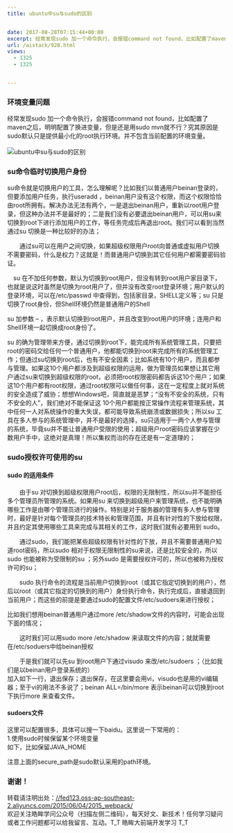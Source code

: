 ```yaml
---
title: ubuntu中su与sudo的区别


date: 2017-08-28T07:15:44+00:00
excerpt: 经常发现sudo 加一个命令执行，会报错command not found，比如配置了maven之后，明明配置了换进变量，但是还是用sudo mvn就不行？究其原因是sudo默认只是提供最小化的root执行环境。并不包含当前配置的环境变量。
url: /aistack/928.html
views:
  - 1325
  - 1325


---
```

  


### [][1]环境变量问题

经常发现sudo 加一个命令执行，会报错command not found，比如配置了maven之后，明明配置了换进变量，但是还是用sudo mvn就不行？究其原因是sudo默认只是提供最小化的root执行环境。并不包含当前配置的环境变量。  
<a></a>  
![ubuntu中su与sudo的区别][2] 

### [][3]su命令临时切换用户身份

su命令就是切换用户的工具，怎么理解呢？比如我们以普通用户beinan登录的，但要添加用户任务，执行useradd ，beinan用户没有这个权限，而这个权限恰恰由root所拥有。解决办法无法有两个，一是退出beinan用户，重新以root用户登录，但这种办法并不是最好的；二是我们没有必要退出beinan用户，可以用su来切换到root下进行添加用户的工作，等任务完成后再退出root。我们可以看到当然通过su 切换是一种比较好的办法；

　　通过su可以在用户之间切换，如果超级权限用户root向普通或虚拟用户切换不需要密码，什么是权力？这就是！而普通用户切换到其它任何用户都需要密码验证。

　su 在不加任何参数，默认为切换到root用户，但没有转到root用户家目录下，也就是说这时虽然是切换为root用户了，但并没有改变root登录环境；用户默认的登录环境，可以在/etc/passwd 中查得到，包括家目录，SHELL定义等；su 只是切换了root身份，但Shell环境仍然是普通用户的Shell

su 加参数 &#8211; ，表示默认切换到root用户，并且改变到root用户的环境；连用户和Shell环境一起切换成root身份了。

su 的确为管理带来方便，通过切换到root下，能完成所有系统管理工具，只要把root的密码交给任何一个普通用户，他都能切换到root来完成所有的系统管理工作；但通过su切换到root后，也有不安全因素；比如系统有10个用户，而且都参与管理。如果这10个用户都涉及到超级权限的运用，做为管理员如果想让其它用户通过su来切换到超级权限的root，必须把root权限密码都告诉这10个用户；如果这10个用户都有root权限，通过root权限可以做任何事，这在一定程度上就对系统的安全造成了威协；想想Windows吧，简直就是恶梦；“没有不安全的系统，只有不安全的人”，我们绝对不能保证这 10个用户都能按正常操作流程来管理系统，其中任何一人对系统操作的重大失误，都可能导致系统崩溃或数据损失；所以su 工具在多人参与的系统管理中，并不是最好的选择，su只适用于一两个人参与管理的系统，毕竟su并不能让普通用户受限的使用；超级用户root密码应该掌握在少数用户手中，这绝对是真理！所以集权而治的存在还是有一定道理的；

### [][4]sudo授权许可使用的su

#### [][5]sudo 的适用条件

　　由于su 对切换到超级权限用户root后，权限的无限制性，所以su并不能担任多个管理员所管理的系统。如果用su 来切换到超级用户来管理系统，也不能明确哪些工作是由哪个管理员进行的操作。特别是对于服务器的管理有多人参与管理时，最好是针对每个管理员的技术特长和管理范围，并且有针对性的下放给权限，并且约定其使用哪些工具来完成与其相关的工作，这时我们就有必要用到 sudo。

　　通过sudo，我们能把某些超级权限有针对性的下放，并且不需要普通用户知道root密码，所以sudo 相对于权限无限制性的su来说，还是比较安全的，所以sudo 也能被称为受限制的su ；另外sudo 是需要授权许可的，所以也被称为授权许可的su；

　　sudo 执行命令的流程是当前用户切换到root（或其它指定切换到的用户），然后以root（或其它指定的切换到的用户）身份执行命令，执行完成后，直接退回到当前用户；而这些的前提是要通过sudo的配置文件/etc/sudoers来进行授权；

比如我们想用beinan普通用户通过more /etc/shadow文件的内容时，可能会出现下面的情况；





　　这时我们可以用sudo more /etc/shadow 来读取文件的内容；就就需要在/etc/soduers中给beinan授权

　　于是我们就可以先su 到root用户下通过visudo 来改/etc/sudoers ；（比如我们是以beinan用户登录系统的）  
加入如下一行，退出保存；退出保存，在这里要会用vi，visudo也是用的vi编辑器；至于vi的用法不多说了；beinan ALL=/bin/more 表示beinan可以切换到root下执行more 来查看文件。

#### [][6]sudoers文件

这里可以配置很多，具体可以搜一下baidu。这里说一下常用的：  
1.使用sudo时候保留某个环境变量  
如下，比如保留JAVA_HOME





注意上面的secure_path是sudo默认采用的path环境。

### [][7]谢谢！

转载请注明出处：<a href="//fed123.oss-ap-southeast-2.aliyuncs.com/2015/06/04/2015_webpack/" target="_blank" rel="external">//fed123.oss-ap-southeast-2.aliyuncs.com/2015/06/04/2015_webpack/</a>  
欢迎关注皓眸学问公众号（扫描左侧二维码），每天好文、新技术！任何学习疑问或者工作问题都可以给我留言、互动。T\_T 皓眸大前端开发学习 T\_T

 [1]: //fed123.oss-ap-southeast-2.aliyuncs.com/2015/08/17/2015_ubuntu2/#环境变量问题 "环境变量问题"
 [2]: //fed123.oss-ap-southeast-2.aliyuncs.com/wp-content/uploads/2017/08/ubuntu-1.jpg
 [3]: //fed123.oss-ap-southeast-2.aliyuncs.com/2015/08/17/2015_ubuntu2/#su命令临时切换用户身份 "su命令临时切换用户身份"
 [4]: //fed123.oss-ap-southeast-2.aliyuncs.com/2015/08/17/2015_ubuntu2/#sudo授权许可使用的su "sudo授权许可使用的su"
 [5]: //fed123.oss-ap-southeast-2.aliyuncs.com/2015/08/17/2015_ubuntu2/#sudo-的适用条件 "sudo 的适用条件"
 [6]: //fed123.oss-ap-southeast-2.aliyuncs.com/2015/08/17/2015_ubuntu2/#sudoers文件 "sudoers文件"
 [7]: //fed123.oss-ap-southeast-2.aliyuncs.com/2015/08/17/2015_ubuntu2/#谢谢！ "谢谢！"